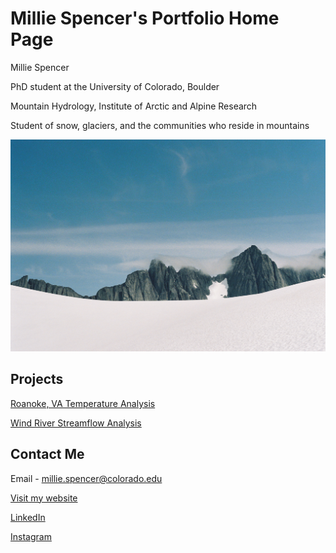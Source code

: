 # Millie Spencer's Portfolio Home Page

Millie Spencer 

PhD student at the University of Colorado, Boulder 

Mountain Hydrology, Institute of Arctic and Alpine Research 

Student of snow, glaciers, and the communities who reside in mountains

<img src="/img/spencer000023-R1-021-9.jpeg" alt="Fog rolling in over the Storm Range above the Vaughan Lewis Glacier in Juneau, Alaska">


## Projects 

[Roanoke, VA Temperature Analysis](https://github.com/earthlab-education/reproducible-science-millie-spencer/blob/main/avg-temp-va-ncei.html)

[Wind River Streamflow Analysis](https://github.com/earthlab-education/time-series-data-millie-spencer/blob/main/wind-river-time-series.html)



## Contact Me

Email - millie.spencer@colorado.edu

<a href="https://milliecspencer.weebly.com/">Visit my website</a>

<a href="https://www.linkedin.com/in/millie-spencer-593822143">LinkedIn</a>

<a href="https://www.instagram.com/millie.c.spencer/">Instagram</a>
